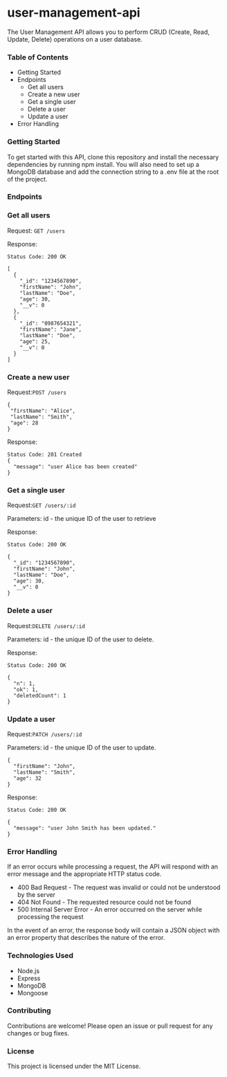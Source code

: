 # user-management-api
The User Management API allows you to perform CRUD (Create, Read, Update, Delete) operations on a user database.

### Table of Contents
* Getting Started
* Endpoints
  * Get all users
  * Create a new user
  * Get a single user
  * Delete a user
  * Update a user
* Error Handling


### Getting Started
To get started with this API, clone this repository and install the necessary dependencies by running npm install. You will also need to set up a MongoDB database and add the connection string to a .env file at the root of the project.

### Endpoints
### Get all users
Request: ```GET /users```

Response:
```
Status Code: 200 OK

[
  {
    "_id": "1234567890",
    "firstName": "John",
    "lastName": "Doe",
    "age": 30,
    "__v": 0
  },
  {
    "_id": "0987654321",
    "firstName": "Jane",
    "lastName": "Doe",
    "age": 25,
    "__v": 0
  }
]
```
### Create a new user
Request:```POST /users```
 ```
 {
  "firstName": "Alice",
  "lastName": "Smith",
  "age": 28
}
```
Response: 
```
Status Code: 201 Created
{
  "message": "user Alice has been created"
}
```
### Get a single user
Request:```GET /users/:id```

Parameters: id - the unique ID of the user to retrieve

Response:
```
Status Code: 200 OK

{
  "_id": "1234567890",
  "firstName": "John",
  "lastName": "Doe",
  "age": 30,
  "__v": 0
}
```
### Delete a user
Request:```DELETE /users/:id```

Parameters: id - the unique ID of the user to delete.

Response:
```
Status Code: 200 OK

{
  "n": 1,
  "ok": 1,
  "deletedCount": 1
}
```
### Update a user
Request:```PATCH /users/:id```

Parameters: id - the unique ID of the user to update.
```
{
  "firstName": "John",
  "lastName": "Smith",
  "age": 32
}
```
Response:
```
Status Code: 200 OK

{
  "message": "user John Smith has been updated."
}
```
### Error Handling
If an error occurs while processing a request, the API will respond with an error message and the appropriate HTTP status code.

* 400 Bad Request - The request was invalid or could not be understood by the server
* 404 Not Found - The requested resource could not be found
* 500 Internal Server Error - An error occurred on the server while processing the request

In the event of an error, the response body will contain a JSON object with an error property that describes the nature of the error.

### Technologies Used
* Node.js
* Express
* MongoDB
* Mongoose

### Contributing
Contributions are welcome! Please open an issue or pull request for any changes or bug fixes.

### License
This project is licensed under the MIT License.
